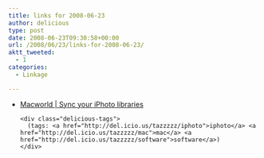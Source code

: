 ```yaml
---
title: links for 2008-06-23
author: delicious
type: post
date: 2008-06-23T09:30:58+00:00
url: /2008/06/23/links-for-2008-06-23/
aktt_tweeted:
  - 1
categories:
  - Linkage

---
```

<ul class="delicious">
  <li>
    <div class="delicious-link">
      <a href="http://www.macworld.com/article/133797/2008/06/synciphoto.html?lsrc=rss_main">Macworld | Sync your iPhoto libraries</a>
    </div>
    
    <div class="delicious-tags">
      (tags: <a href="http://del.icio.us/tazzzzz/iphoto">iphoto</a> <a href="http://del.icio.us/tazzzzz/mac">mac</a> <a href="http://del.icio.us/tazzzzz/software">software</a>)
    </div>
  </li>
</ul>